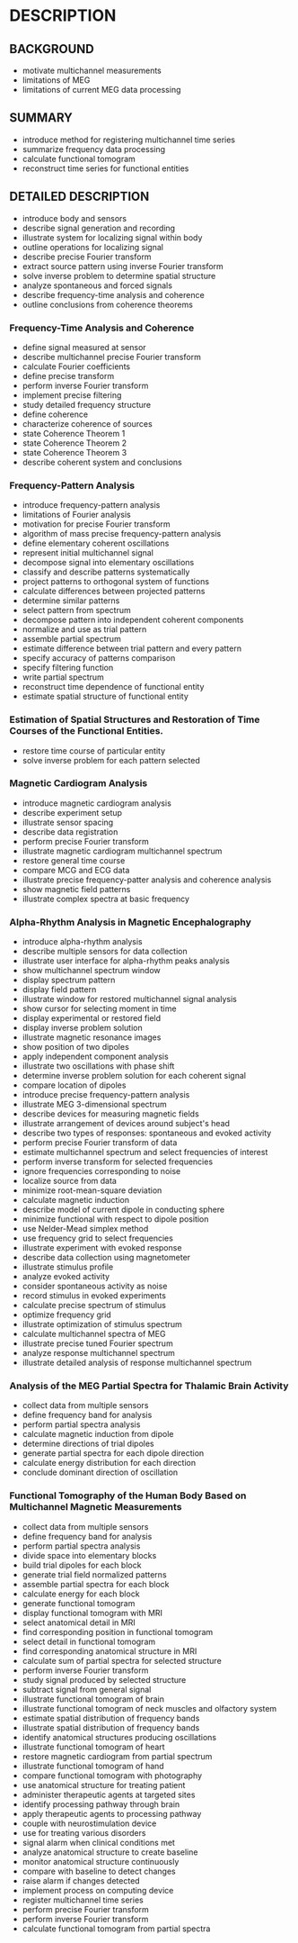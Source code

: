 # DESCRIPTION

## BACKGROUND

- motivate multichannel measurements
- limitations of MEG
- limitations of current MEG data processing

## SUMMARY

- introduce method for registering multichannel time series
- summarize frequency data processing
- calculate functional tomogram
- reconstruct time series for functional entities

## DETAILED DESCRIPTION

- introduce body and sensors
- describe signal generation and recording
- illustrate system for localizing signal within body
- outline operations for localizing signal
- describe precise Fourier transform
- extract source pattern using inverse Fourier transform
- solve inverse problem to determine spatial structure
- analyze spontaneous and forced signals
- describe frequency-time analysis and coherence
- outline conclusions from coherence theorems

### Frequency-Time Analysis and Coherence

- define signal measured at sensor
- describe multichannel precise Fourier transform
- calculate Fourier coefficients
- define precise transform
- perform inverse Fourier transform
- implement precise filtering
- study detailed frequency structure
- define coherence
- characterize coherence of sources
- state Coherence Theorem 1
- state Coherence Theorem 2
- state Coherence Theorem 3
- describe coherent system and conclusions

### Frequency-Pattern Analysis

- introduce frequency-pattern analysis
- limitations of Fourier analysis
- motivation for precise Fourier transform
- algorithm of mass precise frequency-pattern analysis
- define elementary coherent oscillations
- represent initial multichannel signal
- decompose signal into elementary oscillations
- classify and describe patterns systematically
- project patterns to orthogonal system of functions
- calculate differences between projected patterns
- determine similar patterns
- select pattern from spectrum
- decompose pattern into independent coherent components
- normalize and use as trial pattern
- assemble partial spectrum
- estimate difference between trial pattern and every pattern
- specify accuracy of patterns comparison
- specify filtering function
- write partial spectrum
- reconstruct time dependence of functional entity
- estimate spatial structure of functional entity

### Estimation of Spatial Structures and Restoration of Time Courses of the Functional Entities.

- restore time course of particular entity
- solve inverse problem for each pattern selected

### Magnetic Cardiogram Analysis

- introduce magnetic cardiogram analysis
- describe experiment setup
- illustrate sensor spacing
- describe data registration
- perform precise Fourier transform
- illustrate magnetic cardiogram multichannel spectrum
- restore general time course
- compare MCG and ECG data
- illustrate precise frequency-patter analysis and coherence analysis
- show magnetic field patterns
- illustrate complex spectra at basic frequency

### Alpha-Rhythm Analysis in Magnetic Encephalography

- introduce alpha-rhythm analysis
- describe multiple sensors for data collection
- illustrate user interface for alpha-rhythm peaks analysis
- show multichannel spectrum window
- display spectrum pattern
- display field pattern
- illustrate window for restored multichannel signal analysis
- show cursor for selecting moment in time
- display experimental or restored field
- display inverse problem solution
- illustrate magnetic resonance images
- show position of two dipoles
- apply independent component analysis
- illustrate two oscillations with phase shift
- determine inverse problem solution for each coherent signal
- compare location of dipoles
- introduce precise frequency-pattern analysis
- illustrate MEG 3-dimensional spectrum
- describe devices for measuring magnetic fields
- illustrate arrangement of devices around subject's head
- describe two types of responses: spontaneous and evoked activity
- perform precise Fourier transform of data
- estimate multichannel spectrum and select frequencies of interest
- perform inverse transform for selected frequencies
- ignore frequencies corresponding to noise
- localize source from data
- minimize root-mean-square deviation
- calculate magnetic induction
- describe model of current dipole in conducting sphere
- minimize functional with respect to dipole position
- use Nelder-Mead simplex method
- use frequency grid to select frequencies
- illustrate experiment with evoked response
- describe data collection using magnetometer
- illustrate stimulus profile
- analyze evoked activity
- consider spontaneous activity as noise
- record stimulus in evoked experiments
- calculate precise spectrum of stimulus
- optimize frequency grid
- illustrate optimization of stimulus spectrum
- calculate multichannel spectra of MEG
- illustrate precise tuned Fourier spectrum
- analyze response multichannel spectrum
- illustrate detailed analysis of response multichannel spectrum

### Analysis of the MEG Partial Spectra for Thalamic Brain Activity

- collect data from multiple sensors
- define frequency band for analysis
- perform partial spectra analysis
- calculate magnetic induction from dipole
- determine directions of trial dipoles
- generate partial spectra for each dipole direction
- calculate energy distribution for each direction
- conclude dominant direction of oscillation

### Functional Tomography of the Human Body Based on Multichannel Magnetic Measurements

- collect data from multiple sensors
- define frequency band for analysis
- perform partial spectra analysis
- divide space into elementary blocks
- build trial dipoles for each block
- generate trial field normalized patterns
- assemble partial spectra for each block
- calculate energy for each block
- generate functional tomogram
- display functional tomogram with MRI
- select anatomical detail in MRI
- find corresponding position in functional tomogram
- select detail in functional tomogram
- find corresponding anatomical structure in MRI
- calculate sum of partial spectra for selected structure
- perform inverse Fourier transform
- study signal produced by selected structure
- subtract signal from general signal
- illustrate functional tomogram of brain
- illustrate functional tomogram of neck muscles and olfactory system
- estimate spatial distribution of frequency bands
- illustrate spatial distribution of frequency bands
- identify anatomical structures producing oscillations
- illustrate functional tomogram of heart
- restore magnetic cardiogram from partial spectrum
- illustrate functional tomogram of hand
- compare functional tomogram with photography
- use anatomical structure for treating patient
- administer therapeutic agents at targeted sites
- identify processing pathway through brain
- apply therapeutic agents to processing pathway
- couple with neurostimulation device
- use for treating various disorders
- signal alarm when clinical conditions met
- analyze anatomical structure to create baseline
- monitor anatomical structure continuously
- compare with baseline to detect changes
- raise alarm if changes detected
- implement process on computing device
- register multichannel time series
- perform precise Fourier transform
- perform inverse Fourier transform
- calculate functional tomogram from partial spectra

